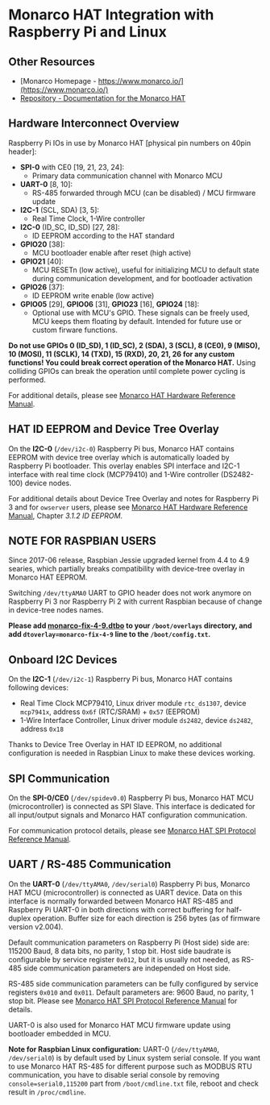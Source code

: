 # Monarco HAT Integration with Raspberry Pi and Linux

## Other Resources

* [Monarco Homepage - https://www.monarco.io/](https://www.monarco.io/)
* [Repository - Documentation for the Monarco HAT](https://github.com/monarco/monarco-hat-documentation)


## Hardware Interconnect Overview

Raspberry Pi IOs in use by Monarco HAT [physical pin numbers on 40pin header]:

* **SPI-0** with CE0 [19, 21, 23, 24]:
  * Primary data communication channel with Monarco MCU
* **UART-0** [8, 10]:
  * RS-485 forwarded through MCU (can be disabled) / MCU firmware update
* **I2C-1** (SCL, SDA) [3, 5]:
  * Real Time Clock, 1-Wire controller
* **I2C-0** (ID_SC, ID_SD) [27, 28]:
  * ID EEPROM according to the HAT standard
* **GPIO20** [38]:
  * MCU bootloader enable after reset (high active)
* **GPIO21** [40]:
  * MCU RESETn (low active), useful for initializing MCU to default state during communication development, and for bootloader activation
* **GPIO26** [37]:
  * ID EEPROM write enable (low active)
* **GPIO05** [29], **GPIO06** [31], **GPIO23** [16], **GPIO24** [18]:
  * Optional use with MCU's GPIO. These signals can be freely used, MCU keeps them floating by default. Intended for future use or custom firware functions.

**Do not use GPIOs 0 (ID_SD), 1 (ID_SC), 2 (SDA), 3 (SCL), 8 (CE0), 9 (MISO), 10 (MOSI), 11 (SCLK), 14 (TXD), 15 (RXD), 20, 21, 26 for any custom functions! You could break correct operation of the Monarco HAT.** Using colliding GPIOs can break the operation until complete power cycling is performed.    

For additional details, please see [Monarco HAT Hardware Reference Manual](Monarco_HAT_Hardware_Reference_Manual.pdf).


## HAT ID EEPROM and Device Tree Overlay

On the **I2C-0** (`/dev/i2c-0`) Raspberry Pi bus, Monarco HAT contains EEPROM with device tree overlay which is automatically loaded by Raspberry Pi bootloader. This overlay enables SPI interface and I2C-1 interface with real time clock (MCP79410) and 1-Wire controller (DS2482-100) device nodes. 

For additional details about Device Tree Overlay and notes for Raspberry Pi 3 and for `owserver` users, please see [Monarco HAT Hardware Reference Manual](Monarco_HAT_Hardware_Reference_Manual.pdf), Chapter *3.1.2 ID EEPROM*.

## NOTE FOR RASPBIAN USERS

Since 2017-06 release, Raspbian Jessie upgraded kernel from 4.4 to 4.9 searies, which partially breaks compatibility with device-tree overlay in Monarco HAT EEPROM.

Switching `/dev/ttyAMA0` UART to GPIO header does not work anymore on Raspberry Pi 3 nor Raspberry Pi 2 with current Raspbian because of change in device-tree nodes names.

**Please add [monarco-fix-4-9.dtbo](device-tree/monarco-fix-4-9.dtbo) to your `/boot/overlays` directory, and add `dtoverlay=monarco-fix-4-9` line to the `/boot/config.txt`.**

## Onboard I2C Devices

On the **I2C-1** (`/dev/i2c-1`) Raspberry Pi bus, Monarco HAT contains following devices: 

* Real Time Clock MCP79410, Linux driver module `rtc_ds1307`, device `mcp7941x`, address `0x6f` (RTC/SRAM) + `0x57` (EEPROM)
* 1-Wire Interface Controller, Linux driver module `ds2482`, device `ds2482`, address `0x18`

Thanks to Device Tree Overlay in HAT ID EEPROM, no additional configuration is needed in Raspbian Linux to make these devices working.


## SPI Communication

On the **SPI-0/CE0** (`/dev/spidev0.0`) Raspberry Pi bus, Monarco HAT MCU (microcontroller) is connected as SPI Slave. This interface is dedicated for all input/output signals and Monarco HAT configuration communication.  

For communication protocol details, please see [Monarco HAT SPI Protocol Reference Manual](Monarco_HAT_SPI_Protocol.md).


## UART / RS-485 Communication

On the **UART-0** (`/dev/ttyAMA0`, `/dev/serial0`) Raspberry Pi bus, Monarco HAT MCU (microcontroller) is connected as UART device. Data on this interface is normally forwarded between Monarco HAT RS-485 and Raspberry Pi UART-0 in both directions with correct buffering for half-duplex operation. Buffer size for each direction is 256 bytes (as of firmware version v2.004).

Default communication parameters on Raspberry Pi (Host side) side are: 115200 Baud, 8 data bits, no parity, 1 stop bit. Host side baudrate is configurable by service register `0x012`, but it is usually not needed, as RS-485 side communication parameters are independed on Host side.

RS-485 side communication parameters can be fully configured by service registers `0x010` and `0x011`. Default parameters are: 9600 Baud, no parity, 1 stop bit. Please see [Monarco HAT SPI Protocol Reference Manual](Monarco_HAT_SPI_Protocol.md) for details.

UART-0 is also used for Monarco HAT MCU firmware update using bootloader embedded in MCU.

**Note for Raspbian Linux configuration:** UART-0 (`/dev/ttyAMA0`, `/dev/serial0`) is by default used by Linux system serial console. If you want to use Monarco HAT RS-485 for different purpose such as MODBUS RTU communication, you have to disable serial console by removing `console=serial0,115200` part from `/boot/cmdline.txt` file, reboot and check result in `/proc/cmdline`.
